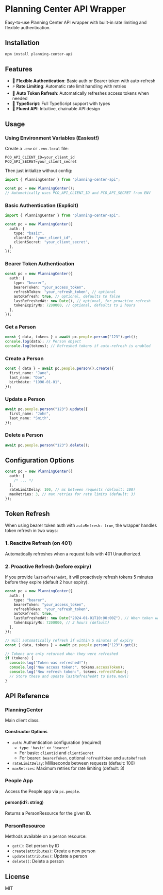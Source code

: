 # Planning Center API Wrapper

Easy-to-use Planning Center API wrapper with built-in rate limiting and flexible authentication.

## Installation

```bash
npm install planning-center-api
```

## Features

- 🔐 **Flexible Authentication**: Basic auth or Bearer token with auto-refresh
- ⚡ **Rate Limiting**: Automatic rate limit handling with retries
- 🔄 **Auto Token Refresh**: Automatically refreshes access tokens when needed
- 📝 **TypeScript**: Full TypeScript support with types
- 🎯 **Fluent API**: Intuitive, chainable API design

## Usage

### Using Environment Variables (Easiest!)

Create a `.env` or `.env.local` file:

```env
PCO_API_CLIENT_ID=your_client_id
PCO_API_SECRET=your_client_secret
```

Then just initialize without config:

```typescript
import { PlanningCenter } from "planning-center-api";

const pc = new PlanningCenter();
// Automatically uses PCO_API_CLIENT_ID and PCO_API_SECRET from ENV
```

### Basic Authentication (Explicit)

```typescript
import { PlanningCenter } from "planning-center-api";

const pc = new PlanningCenter({
  auth: {
    type: "basic",
    clientId: "your_client_id",
    clientSecret: "your_client_secret",
  },
});
```

### Bearer Token Authentication

```typescript
const pc = new PlanningCenter({
  auth: {
    type: "bearer",
    bearerToken: "your_access_token",
    refreshToken: "your_refresh_token", // optional
    autoRefresh: true, // optional, defaults to false
    lastRefreshedAt: new Date(), // optional, for proactive refresh
    tokenExpiryMs: 7200000, // optional, defaults to 2 hours
  },
});
```

### Get a Person

```typescript
const { data, tokens } = await pc.people.person("123").get();
console.log(data); // Person object
console.log(tokens); // Refreshed tokens if auto-refresh is enabled
```

### Create a Person

```typescript
const { data } = await pc.people.person().create({
  first_name: "Jane",
  last_name: "Doe",
  birthdate: "1990-01-01",
});
```

### Update a Person

```typescript
await pc.people.person("123").update({
  first_name: "John",
  last_name: "Smith",
});
```

### Delete a Person

```typescript
await pc.people.person("123").delete();
```

## Configuration Options

```typescript
const pc = new PlanningCenter({
  auth: {
    /* ... */
  },
  rateLimitDelay: 100, // ms between requests (default: 100)
  maxRetries: 3, // max retries for rate limits (default: 3)
});
```

## Token Refresh

When using bearer token auth with `autoRefresh: true`, the wrapper handles token refresh in two ways:

### 1. Reactive Refresh (on 401)

Automatically refreshes when a request fails with 401 Unauthorized.

### 2. Proactive Refresh (before expiry)

If you provide `lastRefreshedAt`, it will proactively refresh tokens 5 minutes before they expire (default 2 hour expiry).

```typescript
const pc = new PlanningCenter({
  auth: {
    type: "bearer",
    bearerToken: "your_access_token",
    refreshToken: "your_refresh_token",
    autoRefresh: true,
    lastRefreshedAt: new Date("2024-01-01T10:00:00Z"), // When token was issued
    tokenExpiryMs: 7200000, // 2 hours (default)
  },
});

// Will automatically refresh if within 5 minutes of expiry
const { data, tokens } = await pc.people.person("123").get();

// Tokens are only returned when they were refreshed
if (tokens) {
  console.log("Token was refreshed!");
  console.log("New access token:", tokens.accessToken);
  console.log("New refresh token:", tokens.refreshToken);
  // Store these and update lastRefreshedAt to Date.now()
}
```

## API Reference

### PlanningCenter

Main client class.

#### Constructor Options

- `auth`: Authentication configuration (required)
  - `type`: `'basic'` or `'bearer'`
  - For basic: `clientId` and `clientSecret`
  - For bearer: `bearerToken`, optional `refreshToken` and `autoRefresh`
- `rateLimitDelay`: Milliseconds between requests (default: 100)
- `maxRetries`: Maximum retries for rate limiting (default: 3)

### People App

Access the People app via `pc.people`.

#### person(id?: string)

Returns a PersonResource for the given ID.

### PersonResource

Methods available on a person resource:

- `get()`: Get person by ID
- `create(attributes)`: Create a new person
- `update(attributes)`: Update a person
- `delete()`: Delete a person

## License

MIT

